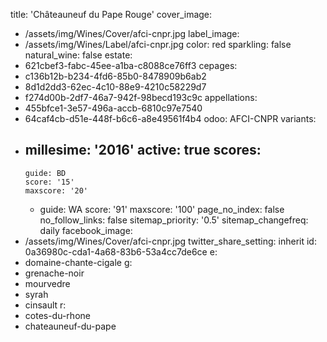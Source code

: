 title: 'Châteauneuf du Pape Rouge'
cover_image:
  - /assets/img/Wines/Cover/afci-cnpr.jpg
label_image:
  - /assets/img/Wines/Label/afci-cnpr.jpg
color: red
sparkling: false
natural_wine: false
estate:
  - 621cbef3-fabc-45ee-a1ba-c8088ce76ff3
cepages:
  - c136b12b-b234-4fd6-85b0-8478909b6ab2
  - 8d1d2dd3-62ec-4c10-88e9-4210c58229d7
  - f274d00b-2df7-46a7-942f-98becd193c9c
appellations:
  - 455bfce1-3e57-496a-accb-6810c97e7540
  - 64caf4cb-d51e-448f-b6c6-a8e49561f4b4
odoo: AFCI-CNPR
variants:
  -
    millesime: '2016'
    active: true
    scores:
      -
        guide: BD
        score: '15'
        maxscore: '20'
      -
        guide: WA
        score: '91'
        maxscore: '100'
page_no_index: false
no_follow_links: false
sitemap_priority: '0.5'
sitemap_changefreq: daily
facebook_image:
  - /assets/img/Wines/Cover/afci-cnpr.jpg
twitter_share_setting: inherit
id: 0a36980c-cda1-4a68-83b6-53a4cc7de6ce
e:
  - domaine-chante-cigale
g:
  - grenache-noir
  - mourvedre
  - syrah
  - cinsault
r:
  - cotes-du-rhone
  - chateauneuf-du-pape
